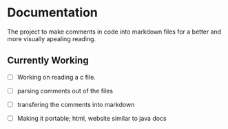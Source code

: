 # Documentation 

The project to make comments in code into markdown files for a better and more visually apealing reading.

## Currently Working 

* [ ] Working on reading a c file.
* [ ] parsing comments out of the files
* [ ] transfering the comments into markdown
* [ ] Making it portable; html, website similar to java docs

